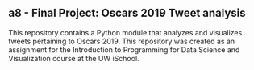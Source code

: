 ## a8 - Final Project: Oscars 2019 Tweet analysis

This repository contains a Python module that analyzes and visualizes tweets pertaining to Oscars 2019. This repository was created as an assignment for the Introduction to Programming for Data Science and Visualization course at the UW iSchool.